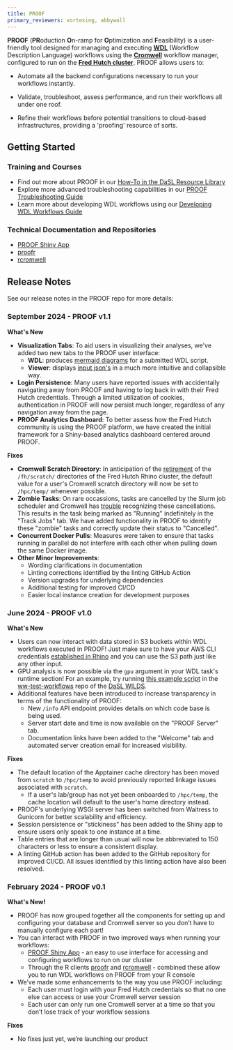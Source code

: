 ```yaml
---
title: PROOF
primary_reviewers: vortexing, abbywall
---
```


**PROOF** (**PR**oduction **O**n-ramp for **O**ptimization and **F**easibility) is a user-friendly tool designed for managing and executing [**WDL**](https://docs.openwdl.org/en/1.0.0/) (Workflow Description Language) workflows using the [**Cromwell**](https://cromwell.readthedocs.io/en/stable/) workflow manager, configured to run on the [**Fred Hutch cluster**](https://sciwiki.fredhutch.org/scicomputing/compute_jobs/). PROOF allows users to:

- Automate all the backend configurations necessary to run your workflows instantly.

- Validate, troubleshoot, assess performance, and run their workflows all under one roof.

- Refine their workflows before potential transitions to cloud-based infrastructures, providing a 'proofing' resource of sorts.

## Getting Started

### Training and Courses
- Find out more about PROOF in our [How-To in the DaSL Resource Library](/datademos/proof-how-to/)
- Explore more advanced troubleshooting capabilities in our [PROOF Troubleshooting Guide](/datademos/proof-troubleshooting/)
- Learn more about developing WDL workflows using our [Developing WDL Workflows Guide](https://hutchdatascience.org/Developing_WDL_Workflows/)

### Technical Documentation and Repositories
- [PROOF Shiny App](https://github.com/getwilds/shiny-cromwell)
- [proofr](https://github.com/getwilds/proofr)
- [rcromwell](https://github.com/getwilds/rcromwell)

## Release Notes
See our release notes in the PROOF repo for more details: 

### September 2024 - PROOF v1.1
**What's New**

- **Visualization Tabs**: To aid users in visualizing their analyses, we've added two new tabs to the PROOF user interface:
    - **WDL**: produces [mermaid diagrams](https://github.com/chanzuckerberg/miniwdl-viz?tab=readme-ov-file#simple) for a submitted WDL script.
    - **Viewer**: displays [input json's](https://github.com/timelyportfolio/listviewer) in a much more intuitive and collapsible way.
- **Login Persistence**: Many users have reported issues with accidentally navigating away from PROOF and having to log back in with their Fred Hutch credentials. Through a limited utilization of cookies, authentication in PROOF will now persist much longer, regardless of any navigation away from the page.
- **PROOF Analytics Dashboard**: To better assess how the Fred Hutch community is using the PROOF platform, we have created the initial framework for a Shiny-based analytics dashboard centered around PROOF.

**Fixes**

- **Cromwell Scratch Directory**: In anticipation of the [retirement](https://sciwiki.fredhutch.org/scicomputing/store_scratch/) of the `/fh/scratch/` directories of the Fred Hutch Rhino cluster, the default value for a user's Cromwell scratch directory will now be set to `/hpc/temp/` whenever possible.
- **Zombie Tasks**: On rare occassions, tasks are cancelled by the Slurm job scheduler and Cromwell has [trouble](https://github.com/broadinstitute/cromwell/issues/1499) recognizing these cancellations. This results in the task being marked as "Running" indefinitely in the "Track Jobs" tab. We have added functionality in PROOF to identify these "zombie" tasks and correctly update their status to "Cancelled".
- **Concurrent Docker Pulls**: Measures were taken to ensure that tasks running in parallel do not interfere with each other when pulling down the same Docker image.
- **Other Minor Improvements**:
    - Wording clarifications in documentation
    - Linting corrections identified by the linting GitHub Action
    - Version upgrades for underlying dependencies
    - Additional testing for improved CI/CD
    - Easier local instance creation for development purposes

### June 2024 - PROOF v1.0
**What's New**
- Users can now interact with data stored in S3 buckets within WDL workflows executed in PROOF! Just make sure to have your AWS CLI credentials [established in Rhino](/scicomputing/access_credentials/#configure-aws-cli) and you can use the S3 path just like any other input.
- GPU analysis is now possible via the `gpu` argument in your WDL task's runtime section! For an example, try running [this example script](https://github.com/getwilds/ww-test-workflows/blob/main/gpuMatrixMult/gpuMatrixMult.wdl) in the [ww-test-workflows](https://github.com/getwilds/ww-test-workflows) repo of the [DaSL WILDS](https://github.com/getwilds).
- Additional features have been introduced to increase transparency in terms of the functionality of PROOF:
    - New `/info` API endpoint provides details on which code base is being used.
    - Server start date and time is now available on the "PROOF Server" tab.
    - Documentation links have been added to the "Welcome" tab and automated server creation email for increased visibility.

**Fixes**
- The default location of the Apptainer cache directory has been moved from `scratch` to `/hpc/temp` to avoid previously reported linkage issues associated with `scratch`.
    - If a user's lab/group has not yet been onboarded to `/hpc/temp`, the cache location will default to the user's home directory instead.
- PROOF's underlying WSGI server has been switched from Waitress to Gunicorn for better scalability and efficiency.
- Session persistence or "stickiness" has been added to the Shiny app to ensure users only speak to one instance at a time.
- Table entries that are longer than usual will now be abbreviated to 150 characters or less to ensure a consistent display.
- A linting GitHub action has been added to the GitHub repository for improved CI/CD. All issues identified by this linting action have also been resolved.

### February 2024 - PROOF v0.1
**What's New!**
- PROOF has now grouped together all the components for setting up and configuring your database and Cromwell server so you don’t have to manually configure each part!
- You can interact with PROOF in two improved ways when running your workflows:
    - [PROOF Shiny App](https://cromwellapp.fredhutch.org/) - an easy to use interface for accessing and configuring workflows to run on our cluster
    - Through the R clients [proofr](https://getwilds.org/proofr/) and [rcromwell](https://getwilds.org/rcromwell/) - combined these allow you to run WDL workflows on PROOF from your R console 
- We’ve made some enhancements to the way you use PROOF including:
    - Each user must login with your Fred Hutch credentials so that no one else can access or use your Cromwell server session
    - Each user can only run one Cromwell server at a time so that you don’t lose track of your workflow sessions

**Fixes**
- No fixes just yet, we’re launching our product

